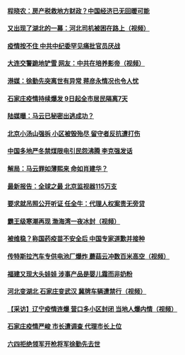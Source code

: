 #### [程晓农：房产税救地方财政？中国经济已无回暖可能](../pages/soh5/462164.md) 
#### [又出现了湖北的一幕：河北司机被困在路上（视频）](../pages/soh5/462134.md) 
#### [疫情按不住 中共中纪委罕见痛批官员厌战](../pages/soh5/462128.md) 
#### [大连交警跪地铲雪  网友：中共在培养影帝（视频）](../pages/soh5/462119.md) 
#### [港媒：徐勤先突离世有异常 蒋彦永情况也令人忧](../pages/soh5/462092.md) 
#### [石家庄疫情持续爆发 9日起全市居民隔离7天](../pages/soh5/462059.md) 
#### [陆媒曝：马云已秘密出逃成功？](../pages/soh5/462062.md) 
#### [北京小汤山强拆 小区被毁殆尽 留守者反抗遭打伤](../pages/soh5/462002.md) 
#### [中国多地严冬禁煤限电引民怨沸腾 李克强发话](../pages/soh5/461996.md) 
#### [解局：马云罪如薄熙来 命如肖建华？](../pages/soh5/461975.md) 
#### [最新报告：全球之最 北京监视器115万支](../pages/soh5/461963.md) 
#### [要求就吊照公开听证 任全牛：代理人权案责无旁贷](../pages/soh5/461864.md) 
#### [霸王级寒潮再现  渤海湾一夜冰封（视频）](../pages/soh5/461819.md) 
#### [被维稳？称国药疫苗不安全后 中国专家道歉并接种 ](../pages/soh5/461777.md) 
#### [传特斯拉汽车专供电池厂爆炸  蘑菇云冲数百米高空（视频）](../pages/soh5/461804.md) 
#### [福建又现大头娃娃 涉事产品是婴儿霜而非奶粉](../pages/soh5/461798.md) 
#### [河北变湖北  石家庄变武汉  冀牌车辆遭禁行（视频）](../pages/soh5/461789.md) 
#### [【采访】辽宁疫情连爆 营口多小区封闭 当地人爆内情（视频）](../pages/soh5/461786.md) 
#### [石家庄疫情严峻 市长遭调查 代理市长上位](../pages/soh5/461759.md) 
#### [六四拒绝领军开枪将军徐勤先去世](../pages/soh5/461747.md) 
